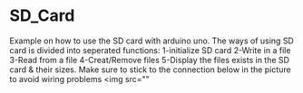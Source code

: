 # SD_Card
Example on how to use the SD card with arduino uno.
The ways of using SD card is divided into seperated functions:
1-initialize SD card
2-Write in a file
3-Read from a file
4-Creat/Remove files
5-Display the files exists in the SD card & their sizes.
Make sure to stick to the connection below in the picture to avoid wiring problems
<img src=""
